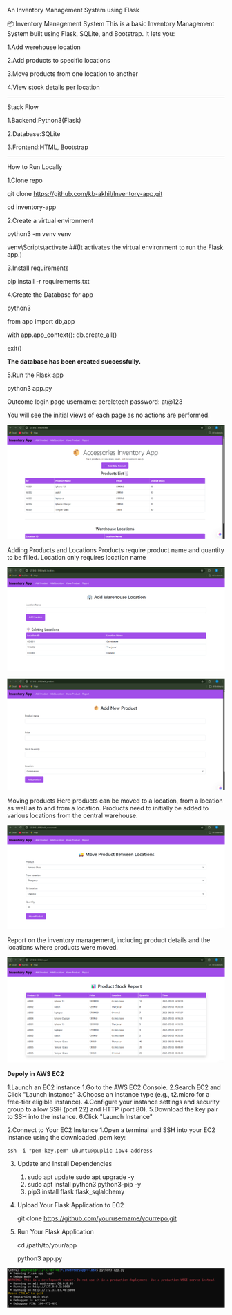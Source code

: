 An Inventory Management System using Flask

📦 Inventory Management System
This is a basic Inventory Management System built using Flask, SQLite, and Bootstrap. It lets you:

1.Add werehouse location

2.Add products to specific locations

3.Move products from one location to another

4.View stock details per location


------------------------------------------------------------------------------

Stack Flow

1.Backend:Python3(Flask)

2.Database:SQLite

3.Frontend:HTML, Bootstrap

------------------------------------------------------------------------------

How to Run Locally

1.Clone repo

git clone https://github.com/kb-akhil/Inventory-app.git

cd inventory-app

2.Create a virtual environment

python3 -m venv venv

venv\Scripts\activate   ##(It activates the virtual environment to run the Flask app.)

3.Install requirements

pip install -r requirements.txt

4.Create the Database for app

python3

from app import db,app

with app.app_context():
     db.create_all()

exit()

**The database has been created successfully.**

5.Run the Flask app

python3 app.py


Outcome
login page
username: aereletech
password: at@123

You will see the initial views of each page as no actions are performed.

![alt text](FlaskHome-1.png)


Adding Products and Locations
Products require product name and quantity to be filled. Location only requires location name

![alt text](AddLocation.png)

![alt text](AddProduct.png)

Moving products
Here products can be moved to a location, from a location as well as to and from a location. Products need to initially be added to various locations from the central warehouse.

![alt text](Movements.png)


Report on the inventory management, including product details and the locations where products were moved.

![alt text](Report.png)



**Depoly in AWS EC2**


1.Launch an EC2 instance
    1.Go to the AWS EC2 Console.
    2.Search EC2 and Click "Launch Instance" 
    3.Choose an instance type (e.g., t2.micro for a free-tier eligible instance).
    4.Configure your instance settings and security group to allow SSH (port 22) and HTTP (port 80).
    5.Download the key pair to SSH into the instance.
    6.Click "Launch Instance"

2.Connect to Your EC2 Instance
    1.Open a terminal and SSH into your EC2 instance using the downloaded .pem key:

    ssh -i "pem-key.pem" ubuntu@puplic ipv4 address

3. Update and Install Dependencies
    
    1. sudo apt update
       sudo apt upgrade -y
    2. sudo apt install python3 python3-pip -y
    3. pip3 install flask flask_sqlalchemy

4. Upload Your Flask Application to EC2

    git clone https://github.com/yourusername/yourrepo.git

5. Run Your Flask Application

    cd /path/to/your/app

    python3 app.py

![alt text](ec2-run.png)







